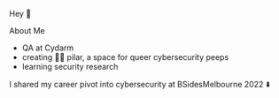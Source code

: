 Hey 👋

About Me

- QA at Cydarm
- creating 🏳️‍🌈 pilar, a space for queer cybersecurity peeps
- learning security research

I shared my career pivot into cybersecurity at BSidesMelbourne 2022 ⬇️



